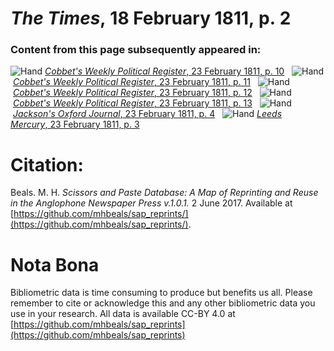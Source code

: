 # *The Times*, 18 February 1811, p. 2  
  
### Content from this page subsequently appeared in:  
![Hand](http://scissorsandpaste.net/wp-content/uploads/2017/06/smallhandpointer.png) [*Cobbet's Weekly Political Register*, 23 February 1811, p. 10](https://mhbeals.github.io/sap_html/Cobbet's-Weekly-Political-Register/Cobbet's-Weekly-Political-Register-23-February-1811-p-10)  
![Hand](http://scissorsandpaste.net/wp-content/uploads/2017/06/smallhandpointer.png) [*Cobbet's Weekly Political Register*, 23 February 1811, p. 11](https://mhbeals.github.io/sap_html/Cobbet's-Weekly-Political-Register/Cobbet's-Weekly-Political-Register-23-February-1811-p-11)  
![Hand](http://scissorsandpaste.net/wp-content/uploads/2017/06/smallhandpointer.png) [*Cobbet's Weekly Political Register*, 23 February 1811, p. 12](https://mhbeals.github.io/sap_html/Cobbet's-Weekly-Political-Register/Cobbet's-Weekly-Political-Register-23-February-1811-p-12)  
![Hand](http://scissorsandpaste.net/wp-content/uploads/2017/06/smallhandpointer.png) [*Cobbet's Weekly Political Register*, 23 February 1811, p. 13](https://mhbeals.github.io/sap_html/Cobbet's-Weekly-Political-Register/Cobbet's-Weekly-Political-Register-23-February-1811-p-13)  
![Hand](http://scissorsandpaste.net/wp-content/uploads/2017/06/smallhandpointer.png) [*Jackson's Oxford Journal*, 23 February 1811, p. 4](https://mhbeals.github.io/sap_html/Jackson's-Oxford-Journal/Jackson's-Oxford-Journal-23-February-1811-p-4)  
![Hand](http://scissorsandpaste.net/wp-content/uploads/2017/06/smallhandpointer.png) [*Leeds Mercury*, 23 February 1811, p. 3](https://mhbeals.github.io/sap_html/Leeds-Mercury/Leeds-Mercury-23-February-1811-p-3)  


# Citation: 

Beals. M. H. *Scissors and Paste Database: A Map of Reprinting and Reuse in the Anglophone Newspaper Press v.1.0.1.* 2 June 2017. Available at [https://github.com/mhbeals/sap_reprints/](https://github.com/mhbeals/sap_reprints/). 

# Nota Bona

Bibliometric data is time consuming to produce but benefits us all. Please remember to cite or acknowledge this and any other bibliometric data you use in your research. All data is available CC-BY 4.0 at [https://github.com/mhbeals/sap_reprints](https://github.com/mhbeals/sap_reprints)